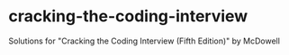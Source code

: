 # cracking-the-coding-interview
Solutions for "Cracking the Coding Interview (Fifth Edition)" by McDowell
